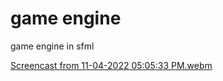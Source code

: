 # game engine
game engine in sfml 

[Screencast from 11-04-2022 05:05:33 PM.webm](https://user-images.githubusercontent.com/86479624/200008579-f9b872da-a578-44ff-ac3c-8472a3844f5c.webm)
